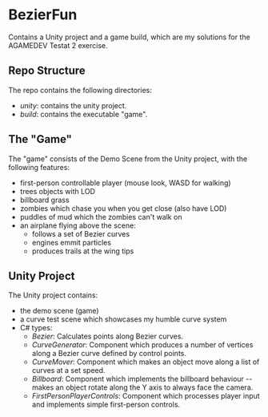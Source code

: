 # BezierFun
Contains a Unity project and a game build, which are my solutions for the AGAMEDEV Testat 2 exercise.

## Repo Structure
The repo contains the following directories:
- _unity_: contains the unity project.
- _build_: contains the executable "game".

## The "Game"
The "game" consists of the Demo Scene from the Unity project, with the following features:
* first-person controllable player (mouse look, WASD for walking)
* trees objects with LOD
* billboard grass
* zombies which chase you when you get close (also have LOD)
* puddles of mud which the zombies can't walk on
* an airplane flying above the scene:
  * follows a set of Bezier curves
  * engines emmit particles
  * produces trails at the wing tips

## Unity Project
The Unity project contains:
* the demo scene (game)
* a curve test scene which showcases my humble curve system
* C# types:
  * _Bezier_: Calculates points along Bezier curves.
  * _CurveGenerator_: Component which produces a number of vertices along a Bezier curve defined by control points.
  * _CurveMover_: Component which makes an object move along a list of curves at a set speed.
  * _Billboard_: Component which implements the billboard behaviour -- makes an object rotate along the Y axis to always face the camera.
  * _FirstPersonPlayerControls_: Component which processes player input and implements simple first-person controls.
